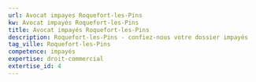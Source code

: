 ```yaml
---
url: Avocat impayes Roquefort-les-Pins
kw: Avocat impayés Roquefort-les-Pins
title: Avocat impayés Roquefort-les-Pins
description: Roquefort-les-Pins - confiez-nous votre dossier impayés
tag_ville: Roquefort-les-Pins
competence: impayés
expertise: droit-commercial
extertise_id: 4
---
```

